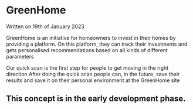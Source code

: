 # GreenHome
Written on 19th of January 2023

GreenHome is an initiative for homeowners to invest in their homes by providing a platform. On this platform, they can track their investments and gets personalised recommendations based on all kinds of different parameters

Our quick scan is the first step for people to get moving in the right direction After doing the quick scan people can, in the future, save their results and save it on their personal environment at the GreenHome site

## This concept is in the early development phase.


